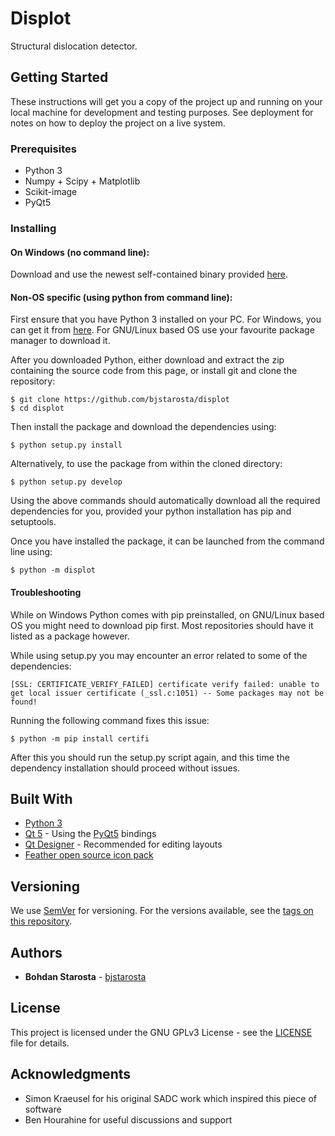 # Displot

Structural dislocation detector.

## Getting Started

These instructions will get you a copy of the project up and running on your local machine for development and testing purposes. See deployment for notes on how to deploy the project on a live system.

### Prerequisites

* Python 3
* Numpy + Scipy + Matplotlib
* Scikit-image
* PyQt5

### Installing

#### On Windows (no command line):

Download and use the newest self-contained binary provided [here](https://github.com/bjstarosta/displot/releases).

#### Non-OS specific (using python from command line):

First ensure that you have Python 3 installed on your PC. For Windows, you can get it from [here](https://www.python.org/downloads/windows/). For GNU/Linux based OS use your favourite package manager to download it.

After you downloaded Python, either download and extract the zip containing the source code from this page, or install git and clone the repository:

```
$ git clone https://github.com/bjstarosta/displot  
$ cd displot
```

Then install the package and download the dependencies using:

```
$ python setup.py install
```

Alternatively, to use the package from within the cloned directory:

```
$ python setup.py develop
```

Using the above commands should automatically download all the required dependencies for you, provided your python installation has pip and setuptools.

Once you have installed the package, it can be launched from the command line using:

```
$ python -m displot
```

#### Troubleshooting

While on Windows Python comes with pip preinstalled, on GNU/Linux based OS you might need to download pip first. Most repositories should have it listed as a package however.

While using setup.py you may encounter an error related to some of the dependencies:
```
[SSL: CERTIFICATE_VERIFY_FAILED] certificate verify failed: unable to get local issuer certificate (_ssl.c:1051) -- Some packages may not be found!
```
Running the following command fixes this issue:
```
$ python -m pip install certifi
```
After this you should run the setup.py script again, and this time the dependency installation should proceed without issues.

## Built With

* [Python 3](https://www.python.org/)
* [Qt 5](http://doc.qt.io/qt-5/qt5-intro.html) - Using the [PyQt5](https://pypi.org/project/PyQt5/) bindings
* [Qt Designer](http://doc.qt.io/qt-5/qtdesigner-manual.html) - Recommended for editing layouts
* [Feather open source icon pack](tps://github.com/feathericons/feather)

## Versioning

We use [SemVer](http://semver.org/) for versioning. For the versions available, see the [tags on this repository](https://github.com/your/project/tags).

## Authors

* **Bohdan Starosta** - [bjstarosta](https://github.com/bjstarosta)

## License

This project is licensed under the GNU GPLv3 License - see the [LICENSE](LICENSE) file for details.

## Acknowledgments

* Simon Kraeusel for his original SADC work which inspired this piece of software
* Ben Hourahine for useful discussions and support
